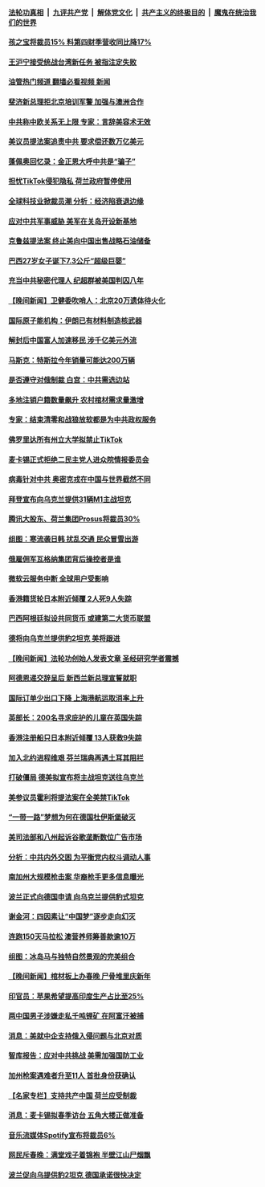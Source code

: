 ####  [法轮功真相](../../../../basic/blob/master/README.md?t=01271212) &nbsp;|&nbsp; [九评共产党](../../../../9ping.md/blob/master/README.md?t=01271212) &nbsp;|&nbsp; [解体党文化](../../../../jtdwh.md/blob/master/README.md?t=01271212)  &nbsp;|&nbsp; [共产主义的终极目的](../../../../gczydzjmd.md/blob/master/README.md?t=01271212) &nbsp;|&nbsp; [魔鬼在统治我们的世界](../../../../mgztzwmdsj.md/blob/master/README.md?t=01271212) 

#### [孩之宝将裁员15% 料第四财季营收同比降17%](../pages/nsc418/n13916391.md?t=01271212) 

#### [王沪宁接受统战台湾新任务 被指注定失败](../pages/nsc418/n13916244.md?t=01271212) 

#### [油管热门频道 翻墙必看视频 新闻](http://129.146.143.75:81/youtube.html?01271212)

#### [斐济新总理拒北京培训军警 加强与澳洲合作](../pages/nsc418/n13916324.md?t=01271212) 

#### [中共称中欧关系无上限 专家：言辞美容术无效](../pages/nsc418/n13916236.md?t=01271212) 

#### [美议员提法案追责中共 要求偿还数万亿美元](../pages/nsc418/n13916272.md?t=01271212) 

#### [蓬佩奥回忆录：金正恩大呼中共是“骗子”](../pages/nsc418/n13916225.md?t=01271212) 

#### [担忧TikTok侵犯隐私 荷兰政府暂停使用](../pages/nsc418/n13916212.md?t=01271212) 

#### [全球科技业掀裁员潮 分析：经济陷衰退边缘](../pages/nsc418/n13916128.md?t=01271212) 

#### [应对中共军事威胁 美军在关岛开设新基地](../pages/nsc418/n13916208.md?t=01271212) 

#### [克鲁兹提法案 终止美向中国出售战略石油储备](../pages/nsc418/n13916187.md?t=01271212) 

#### [巴西27岁女子诞下7.3公斤“超级巨婴”](../pages/nsc418/n13915821.md?t=01271212) 

#### [充当中共秘密代理人 纪超群被美国判囚八年](../pages/nsc418/n13915901.md?t=01271212) 


#### [【晚间新闻】卫健委吹哨人：北京20万遗体待火化](../pages/nsc418/n13915794.md?t=01271212) 

#### [国际原子能机构：伊朗已有材料制造核武器](../pages/nsc418/n13915750.md?t=01271212) 

#### [解封后中国富人加速移民 涉千亿美元外流](../pages/nsc418/n13915670.md?t=01271212) 

#### [马斯克：特斯拉今年销量可能达200万辆](../pages/nsc418/n13915687.md?t=01271212) 

#### [是否遵守对俄制裁 白宫：中共需选边站](../pages/nsc418/n13915584.md?t=01271212) 

#### [多地注销户籍数量飙升 农村棺材需求量激增](../pages/nsc418/n13915510.md?t=01271212) 

#### [专家：结束清零和战狼放软都是为中共政权服务](../pages/nsc418/n13915521.md?t=01271212) 

#### [佛罗里达所有州立大学拟禁止TikTok](../pages/nsc418/n13915520.md?t=01271212) 

#### [麦卡锡正式拒绝二民主党人进众院情报委员会](../pages/nsc418/n13915471.md?t=01271212) 

#### [病毒针对中共 奥密克戎在中国与世界截然不同](../pages/nsc418/n13915272.md?t=01271212) 

#### [拜登宣布向乌克兰提供31辆M1主战坦克](../pages/nsc418/n13915515.md?t=01271212) 

#### [腾讯大股东、荷兰集团Prosus将裁员30%](../pages/nsc418/n13915500.md?t=01271212) 

#### [组图：寒流袭日韩 扰乱交通 民众冒雪出游](../pages/nsc418/n13915451.md?t=01271212) 

#### [俄雇佣军瓦格纳集团背后操控者是谁](../pages/nsc418/n13915324.md?t=01271212) 

#### [微软云服务中断 全球用户受影响](../pages/nsc418/n13915419.md?t=01271212) 

#### [香港籍货轮日本附近倾覆 2人死9人失踪](../pages/nsc418/n13915431.md?t=01271212) 

#### [巴西阿根廷拟设共同货币 或建第二大货币联盟](../pages/nsc418/n13915394.md?t=01271212) 

#### [德将向乌克兰提供豹2坦克 美将跟进](../pages/nsc418/n13915335.md?t=01271212) 

#### [【晚间新闻】法轮功创始人发表文章 圣经研究学者震撼](../pages/nsc418/n13915255.md?t=01271212) 


#### [阿德恩递交辞呈后 新西兰新总理宣誓就职](../pages/nsc418/n13915095.md?t=01271212) 

#### [国际订单少出口下降 上海港航运取消率上升](../pages/nsc418/n13915042.md?t=01271212) 

#### [英部长：200名寻求庇护的儿童在英国失踪](../pages/nsc418/n13914959.md?t=01271212) 

#### [香港注册船只日本附近倾覆 13人获救9失踪](../pages/nsc418/n13914941.md?t=01271212) 

#### [加入北约进程维艰 芬兰瑞典再遇土耳其阻拦](../pages/nsc418/n13914898.md?t=01271212) 

#### [打破僵局 德美拟宣布将主战坦克送往乌克兰](../pages/nsc418/n13914812.md?t=01271212) 

#### [美参议员霍利将提法案在全美禁TikTok](../pages/nsc418/n13914829.md?t=01271212) 

#### [“一带一路”梦想为何在德国杜伊斯堡破灭](../pages/nsc418/n13914803.md?t=01271212) 

#### [美司法部和八州起诉谷歌垄断数位广告市场](../pages/nsc418/n13914789.md?t=01271212) 

#### [分析：中共内外交困 为平衡党内权斗调动人事](../pages/nsc418/n13914733.md?t=01271212) 

#### [南加州大规模枪击案 华裔枪手更多信息曝光](../pages/nsc418/n13914756.md?t=01271212) 

#### [波兰正式向德国申请 向乌克兰提供豹式坦克](../pages/nsc418/n13914743.md?t=01271212) 

#### [谢金河：四因素让“中国梦”逐步走向幻灭](../pages/nsc418/n13914731.md?t=01271212) 

#### [连跑150天马拉松 澳营养师筹善款逾10万](../pages/nsc418/n13914472.md?t=01271212) 

#### [组图：冰岛马与独特自然景观的完美组合](../pages/nsc418/n13914581.md?t=01271212) 

#### [【晚间新闻】棺材板上办春晚 尸骨堆里庆新年](../pages/nsc418/n13914646.md?t=01271212) 


#### [印官员：苹果希望提高印度生产占比至25%](../pages/nsc418/n13914597.md?t=01271212) 

#### [两中国男子涉嫌走私千吨锂矿 在阿富汗被捕](../pages/nsc418/n13914594.md?t=01271212) 

#### [消息：美就中企支持俄入侵问题与北京对质](../pages/nsc418/n13914582.md?t=01271212) 

#### [智库报告：应对中共挑战 美需加强国防工业](../pages/nsc418/n13914425.md?t=01271212) 

#### [加州枪案遇难者升至11人 首批身份获确认](../pages/nsc418/n13914312.md?t=01271212) 

#### [【名家专栏】支持共产中国 荷兰应受制裁](../pages/nsc418/n13914148.md?t=01271212) 

#### [消息：麦卡锡拟春季访台 五角大楼正做准备](../pages/nsc418/n13914316.md?t=01271212) 

#### [音乐流媒体Spotify宣布将裁员6%](../pages/nsc418/n13914300.md?t=01271212) 

#### [网民斥春晚：满堂戏子着锦袍 半壁江山尸烟飘](../pages/nsc418/n13914095.md?t=01271212) 

#### [波兰促向乌提供豹2坦克 德国承诺很快决定](../pages/nsc418/n13914193.md?t=01271212) 

<img src='http://gfw-breaker.win/goodnews/indexes/nsc418.md' width='0px' height='0px'/>
